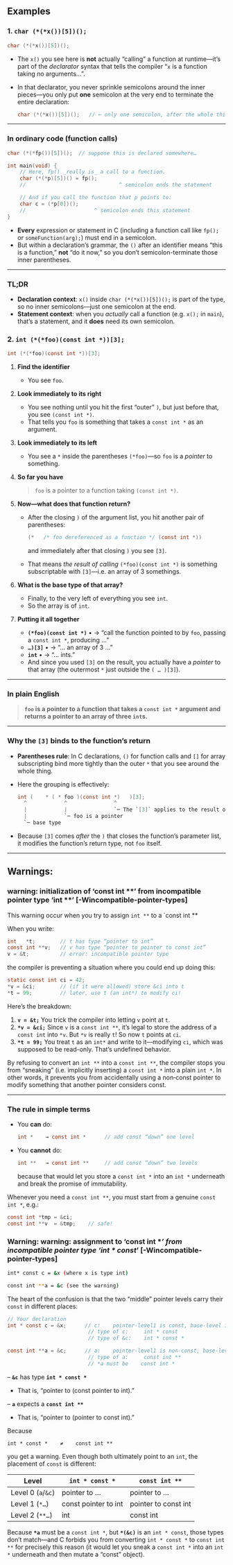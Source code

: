 ## Examples

### 1. `char (*(*x())[5])();`
```c
char (*(*x())[5])();
```

* The `x()` you see here is **not** actually “calling” a function at runtime—it’s part of the *declarator* syntax that tells the compiler “`x` is a function taking no arguments…”.
* In that declarator, you never sprinkle semicolons around the inner pieces—you only put **one** semicolon at the very end to terminate the entire declaration:

  ```c
  char (*(*x())[5])();   // ← only one semicolon, after the whole thing
  ```

---

### In ordinary **code** (function calls)

```c
char (*(*fp())[5])();  // suppose this is declared somewhere…

int main(void) {
    // Here, fp() _really is_ a call to a function.
    char (*(*p)[5])() = fp();  
    //                              ^ semicolon ends the statement

    // And if you call the function that p points to:
    char c = (*p[0])();       
    //                      ^ semicolon ends this statement
}
```

* **Every** expression or statement in C (including a function call like `fp();` or `someFunction(arg);`) must end in a semicolon.
* But within a declaration’s grammar, the `()` after an identifier means “this is a function,” **not** “do it now,” so you don’t semicolon-terminate those inner parentheses.

---

### TL;DR

* **Declaration context**: `x()` inside `char (*(*x())[5])();` is part of the type, so no inner semicolons—just one semicolon at the end.
* **Statement context**: when you *actually* call a function (e.g. `x();` in `main`), that’s a statement, and it **does** need its own semicolon.

### 2. `int (*(*foo)(const int *))[3];`
```c
int (*(*foo)(const int *))[3];
```

1. **Find the identifier**

   * You see `foo`.

2. **Look immediately to its right**

   * You see nothing until you hit the first “outer” `)`, but just before that, you see `(const int *)`.
   * That tells you `foo` is something that takes a `const int *` as an argument.

3. **Look immediately to its left**

   * You see a `*` inside the parentheses `(*foo)`—so `foo` is a *pointer* to something.

4. **So far you have**

   > `foo` is a pointer to a function taking `(const int *)`.

5. **Now—what does that function return?**

   * After the closing `)` of the argument list, you hit another pair of parentheses:

     ```c
     (*   /* foo dereferenced as a function */ (const int *))
     ```

     and immediately after that closing `)` you see `[3]`.
   * That means *the result of calling* `(*foo)(const int *)` is something subscriptable with `[3]`—i.e. an array of 3 somethings.

6. **What is the base type of that array?**

   * Finally, to the very left of everything you see `int`.
   * So the array is of `int`.

7. **Putting it all together**

   * **`(*foo)(const int *)`**
     • → “call the function pointed to by `foo`, passing a `const int *`, producing …”
   * **`…)[3]`**
     • → “… an array of 3 …”
   * **`int`**
     • → “… ints.”
   * And since you used `[3]` on the result, you actually have a *pointer* to that array (the outermost `*` just outside the `( … )[3]`).

---

### In plain English

> **`foo` is a pointer to a function that takes a `const int *` argument and returns a pointer to an array of three `int`s.**

---

### Why the `[3]` binds to the function’s return

* **Parentheses rule**: In C declarations, `()` for function calls and `[]` for array subscripting bind more tightly than the outer `*` that you see around the whole thing.
* Here the grouping is effectively:

  ```c
  int (    * ( * foo )(const int *)   )[3];
    ^            ^               ^
    |            |               `─ The `[3]` applies to the result of the call
    |            `─ foo is a pointer
    `─ base type
  ```
* Because `[3]` comes *after* the `)` that closes the function’s parameter list, it modifies the function’s return type, not `foo` itself.

---

## Warnings:

### warning: initialization of ‘const int **’ from incompatible pointer type ‘int **’ [-Wincompatible-pointer-types] 

This warning occur when you try to assign `int **` to a `const int **

When you write:

```c
int   *t;        // t has type “pointer to int”
const int **v;   // v has type “pointer to pointer to const int”
v = &t;          // error: incompatible pointer type
```

the compiler is preventing a situation where you could end up doing this:

```c
static const int ci = 42;
*v = &ci;        // (if it were allowed) store &ci into t
*t = 99;         // later, use t (an int*) to modify ci!
```

Here’s the breakdown:

1. **`v = &t;`**
   You trick the compiler into letting `v` point at `t`.
2. **`*v = &ci;`**
   Since `v` is a `const int **`, it’s legal to store the address of a `const int` into `*v`.  But `*v` is really `t`!  So now `t` points at `ci`.
3. **`*t = 99;`**
   You treat `t` as an `int*` and write to it—modifying `ci`, which was supposed to be read-only.  That’s undefined behavior.

By refusing to convert an `int **` into a `const int **`, the compiler stops you from “sneaking” (i.e. implicitly inserting) a `const int *` into a plain `int *`.  In other words, it prevents you from accidentally using a non‐const pointer to modify something that another pointer considers const.

---

### The rule in simple terms

* You **can** do:

  ```c
  int *    → const int *      // add const “down” one level
  ```
* You **cannot** do:

  ```c
  int **   → const int **     // add const “down” two levels
  ```

  because that would let you store a `const int *` into an `int *` underneath and break the promise of immutability.

Whenever you need a `const int **`, you must start from a genuine `const int *`, e.g.:

```c
const int *tmp = &ci;
const int **v  = &tmp;    // safe!
```

### Warning: warning: assignment to ‘const int **’ from incompatible pointer type ‘int * const*’ [-Wincompatible-pointer-types]

```bash
int* const c = &x (where x is type int)

const int **a = &c (see the warning)
```
The heart of the confusion is that the two “middle” pointer levels carry their `const` in different places:

```c
// Your declaration
int * const c = &x;      // c:    pointer-level1 is const, base-level is non-const
                          // type of c:     int * const
                          // type of &c:    int * const *

const int **a = &c;      // a:    pointer-level1 is non-const, base-level is const
                          // type of a:     const int **
                          // *a must be    const int *
```

– **`&c`** has type **`int * const *`**

* That is, “pointer to (const pointer to int).”

– **`a`** expects a **`const int **`**

* That is, “pointer to (pointer to const int).”

Because

```
int * const *    ≠    const int **
```

you get a warning.  Even though both ultimately point to an `int`, the placement of `const` is different:

| Level              | `int * const *`      | `const int **`       |
| ------------------ | -------------------- | -------------------- |
| Level 0 (`a`/`&c`) | pointer to …         | pointer to …         |
| Level 1 (`*…`)     | const pointer to int | pointer to const int |
| Level 2 (`**…`)    | int                  | const int            |

Because **`*a`** must be a `const int *`, but **`*(&c)`** is an `int * const`, those types don’t match—and C forbids you from converting `int * const *` to `const int **` for precisely this reason (it would let you sneak a `const int *` into an `int *` underneath and then mutate a “const” object).

